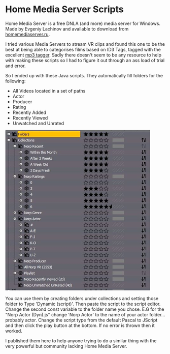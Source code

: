 # Home Media Server Scripts

Home Media Server is a free DNLA (and more) media server for Windows. Made by Evgeniy Lachinov and available to download from [homemediaserver.ru](https://homemediaserver.ru/).

I tried various Media Servers to stream VR clips and found this one to be the best at being able to categorises films based on ID3 Tags, tagged with the excellent [mp3 tagger](https://www.mp3tag.de/en/). Sadly there doesn't seem to be any resource to help with making these scripts so I had to figure it out through an ass load of trial and error.

So I ended up with these Java scripts. They automatically fill folders for the following:

* All Videos located in a set of paths
* Actor
* Producer
* Rating
* Recently Added
* Recently Viewed
* Unwatched and Unrated

![Folder View](https://raw.githubusercontent.com/Trip69/Home-Media-Server-Scripts/main/img/hms-folders.jpg)

You can use them by creating folders under collections and setting those folder to Type 'Dynamic (script)'. Then paste the script to the script editor. Change the second const variable to the folder name you chose. E.G for the "Norp Actor (Dyn).js" change 'Norp Actor' to the name of your actor folder... probably actor. Change the script type from the default Pascal to JScript and then click the play button at the bottom. If no error is thrown then it worked.

I published them here to help anyone trying to do a similar thing with the very powerful but community lacking Home Media Server.
